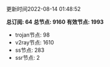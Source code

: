 更新时间2022-08-14 01:48:52

**总订阅: 64**
**总节点: 9160**
**有效节点: 1993**
- trojan节点: 98
- v2ray节点: 1610
- ss节点: 283
- ssr节点: 2
